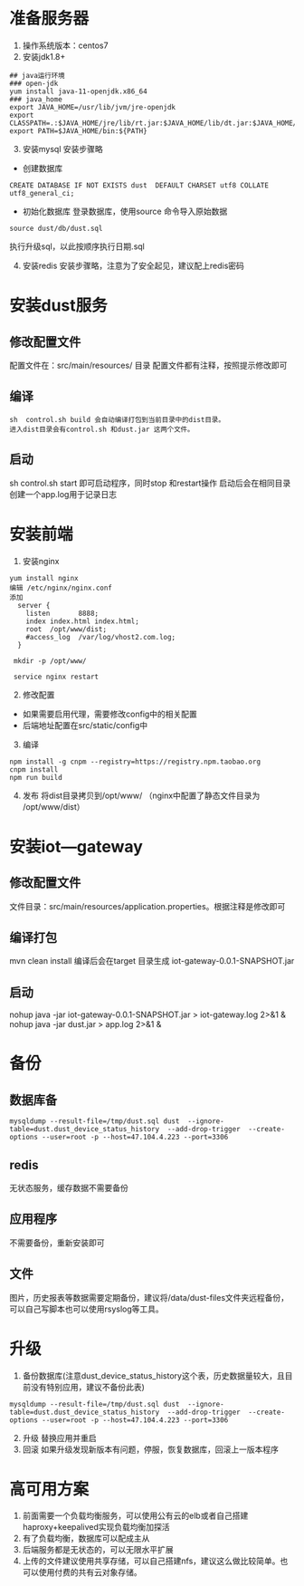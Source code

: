 # 准备服务器
1. 操作系统版本：centos7
2. 安装jdk1.8+
```
## java运行环境
### open-jdk
yum install java-11-openjdk.x86_64
### java_home
export JAVA_HOME=/usr/lib/jvm/jre-openjdk
export CLASSPATH=.:$JAVA_HOME/jre/lib/rt.jar:$JAVA_HOME/lib/dt.jar:$JAVA_HOME/lib/tools.jar
export PATH=$JAVA_HOME/bin:${PATH}

```

3. 安装mysql
安装步骤略
* 创建数据库
```
CREATE DATABASE IF NOT EXISTS dust  DEFAULT CHARSET utf8 COLLATE utf8_general_ci;

```
* 初始化数据库
登录数据库，使用source 命令导入原始数据
```
source dust/db/dust.sql
```
执行升级sql，以此按顺序执行日期.sql


4. 安装redis
安装步骤略，注意为了安全起见，建议配上redis密码


# 安装dust服务
## 修改配置文件
配置文件在：src/main/resources/ 目录
配置文件都有注释，按照提示修改即可

## 编译
```
sh  control.sh build 会自动编译打包到当前目录中的dist目录。
进入dist目录会有control.sh 和dust.jar 这两个文件。
```

## 启动
sh control.sh start 即可启动程序，同时stop 和restart操作 
启动后会在相同目录创建一个app.log用于记录日志


# 安装前端
1. 安装nginx
```
yum install nginx
编辑 /etc/nginx/nginx.conf
添加
  server {
    listen       8888;
    index index.html index.html;
    root  /opt/www/dist;
    #access_log  /var/log/vhost2.com.log;
  }

 mkdir -p /opt/www/ 
 
 service nginx restart
```
2. 修改配置
* 如果需要启用代理，需要修改config中的相关配置
* 后端地址配置在src/static/config中

3. 编译 
```
npm install -g cnpm --registry=https://registry.npm.taobao.org
cnpm install
npm run build
```

4. 发布
将dist目录拷贝到/opt/www/ （nginx中配置了静态文件目录为 /opt/www/dist）


# 安装iot—gateway
## 修改配置文件
文件目录：src/main/resources/application.properties。根据注释是修改即可

## 编译打包
 mvn clean install
 编译后会在target 目录生成 iot-gateway-0.0.1-SNAPSHOT.jar
 
## 启动
nohup java -jar iot-gateway-0.0.1-SNAPSHOT.jar > iot-gateway.log 2>&1 &
nohup java -jar dust.jar > app.log 2>&1 &


# 备份
## 数据库备
```
mysqldump --result-file=/tmp/dust.sql dust  --ignore-table=dust.dust_device_status_history  --add-drop-trigger  --create-options --user=root -p --host=47.104.4.223 --port=3306
```
## redis
无状态服务，缓存数据不需要备份
## 应用程序
不需要备份，重新安装即可
## 文件
图片，历史报表等数据需要定期备份，建议将/data/dust-files文件夹远程备份，可以自己写脚本也可以使用rsyslog等工具。
# 升级
1. 备份数据库(注意dust_device_status_history这个表，历史数据量较大，且目前没有特别应用，建议不备份此表)
```
mysqldump --result-file=/tmp/dust.sql dust  --ignore-table=dust.dust_device_status_history  --add-drop-trigger  --create-options --user=root -p --host=47.104.4.223 --port=3306
```
2. 升级
替换应用并重启
3. 回滚
如果升级发现新版本有问题，停服，恢复数据库，回滚上一版本程序

# 高可用方案
1. 前面需要一个负载均衡服务，可以使用公有云的elb或者自己搭建haproxy+keepalived实现负载均衡加探活
2. 有了负载均衡，数据库可以配成主从
3. 后端服务都是无状态的，可以无限水平扩展
4. 上传的文件建议使用共享存储，可以自己搭建nfs，建议这么做比较简单。也可以使用付费的共有云对象存储。
